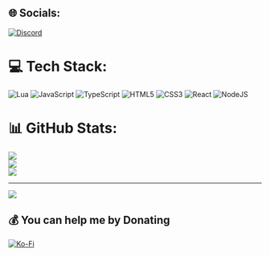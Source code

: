 
## 🌐 Socials:
[![Discord](https://img.shields.io/badge/Discord-%237289DA.svg?logo=discord&logoColor=white)](https://discord.gg/gWNKcSkCVP) 

# 💻 Tech Stack:
![Lua](https://img.shields.io/badge/lua-%232C2D72.svg?style=for-the-badge&logo=lua&logoColor=white)
![JavaScript](https://img.shields.io/badge/javascript-%23323330.svg?style=for-the-badge&logo=javascript&logoColor=%23F7DF1E)
![TypeScript](https://img.shields.io/badge/typescript-%23007ACC.svg?style=for-the-badge&logo=typescript&logoColor=white)
![HTML5](https://img.shields.io/badge/html5-%23E34F26.svg?style=for-the-badge&logo=html5&logoColor=white)
![CSS3](https://img.shields.io/badge/css3-%231572B6.svg?style=for-the-badge&logo=css3&logoColor=white)
![React](https://img.shields.io/badge/react-%2320232a.svg?style=for-the-badge&logo=react&logoColor=%2361DAFB)
![NodeJS](https://img.shields.io/badge/node.js-6DA55F?style=for-the-badge&logo=node.js&logoColor=white)

# 📊 GitHub Stats:
![](https://github-readme-stats.vercel.app/api?username=izmystic&theme=dark&hide_border=true&include_all_commits=true&count_private=true)<br/>
![](https://github-readme-streak-stats.herokuapp.com/?user=izmystic&theme=dark&hide_border=true)<br/>
![](https://github-readme-stats.vercel.app/api/top-langs/?username=izmystic&theme=dark&hide_border=true&include_all_commits=true&count_private=true&layout=compact)

---
![](https://visitcount.itsvg.in/api?id=izmystic&icon=0&color=4)

## 💰 You can help me by Donating
[![Ko-Fi](https://img.shields.io/badge/Ko--fi-F16061?style=for-the-badge&logo=ko-fi&logoColor=white)](https://ko-fi.com/izmystic) 
